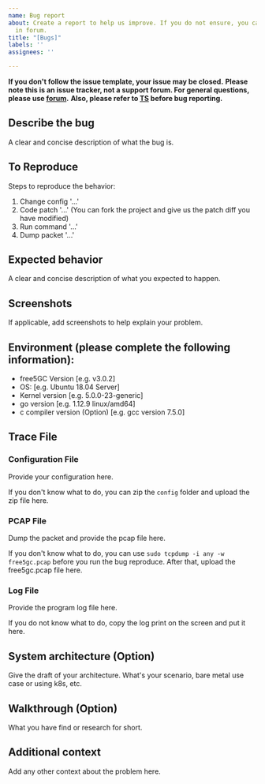 ```yaml
---
name: Bug report
about: Create a report to help us improve. If you do not ensure, you can first discuss
  in forum.
title: "[Bugs]"
labels: ''
assignees: ''

---
```


**If you don't follow the issue template, your issue may be closed.**
**Please note this is an issue tracker, not a support forum. For general questions, please use [forum](https://forum.free5gc.org).**
**Also, please refer to [TS](https://github.com/free5gc/free5gc/wiki/Trouble_Shooting) before bug reporting.**
<!-- Remove above line after reporting the issue -->

## Describe the bug
A clear and concise description of what the bug is.

## To Reproduce
Steps to reproduce the behavior:
1. Change config '...'
2. Code patch '...' (You can fork the project and give us the patch diff you have modified)
3. Run command '...'
4. Dump packet '...'

## Expected behavior
A clear and concise description of what you expected to happen.

## Screenshots
If applicable, add screenshots to help explain your problem.

## Environment (please complete the following information):
 - free5GC Version [e.g. v3.0.2]
 - OS: [e.g. Ubuntu 18.04 Server]
 - Kernel version [e.g. 5.0.0-23-generic]
- go version [e.g. 1.12.9 linux/amd64]
 - c compiler version (Option) [e.g. gcc version 7.5.0]

## Trace File
### Configuration File
Provide your configuration here.

If you don't know what to do, you can zip the `config` folder and upload the zip file here.

### PCAP File
Dump the packet and provide the pcap file here.

If you don't know what to do, you can use `sudo tcpdump -i any -w free5gc.pcap` before you run the bug reproduce. After that, upload the free5gc.pcap file here.

### Log File
Provide the program log file here.

If you do not know what to do, copy the log print on the screen and put it here.

## System architecture (Option)
Give the draft of your architecture. What's your scenario, bare metal use case or using k8s, etc.

## Walkthrough (Option)
What you have find or research for short.

## Additional context
Add any other context about the problem here.
